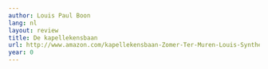 ```yaml
---
author: Louis Paul Boon
lang: nl
layout: review
title: De kapellekensbaan
url: http://www.amazon.com/kapellekensbaan-Zomer-Ter-Muren-Louis-Synthese/dp/9062878660?SubscriptionId=0VMG0VFGBMRWVRA58R02&tag=ldvd-20&linkCode=xm2&camp=2025&creative=165953&creativeASIN=9062878660
year: 0
---
```

